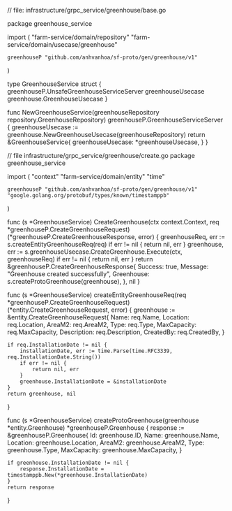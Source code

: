 // file: infrastructure/grpc_service/greenhouse/base.go

package greenhouse_service

import (
	"farm-service/domain/repository"
	"farm-service/domain/usecase/greenhouse"

	greenhouseP "github.com/anhvanhoa/sf-proto/gen/greenhouse/v1"
)

type GreenhouseService struct {
	greenhouseP.UnsafeGreenhouseServiceServer
	greenhouseUsecase greenhouse.GreenhouseUsecase
}

func NewGreenhouseService(greenhouseRepository repository.GreenhouseRepository) greenhouseP.GreenhouseServiceServer {
	greenhouseUsecase := greenhouse.NewGreenhouseUsecase(greenhouseRepository)
	return &GreenhouseService{
		greenhouseUsecase: *greenhouseUsecase,
	}
}

// file infrastructure/grpc_service/greenhouse/create.go
package greenhouse_service

import (
	"context"
	"farm-service/domain/entity"
	"time"

	greenhouseP "github.com/anhvanhoa/sf-proto/gen/greenhouse/v1"
	"google.golang.org/protobuf/types/known/timestamppb"
)

func (s *GreenhouseService) CreateGreenhouse(ctx context.Context, req *greenhouseP.CreateGreenhouseRequest) (*greenhouseP.CreateGreenhouseResponse, error) {
	greenhouseReq, err := s.createEntityGreenhouseReq(req)
	if err != nil {
		return nil, err
	}
	greenhouse, err := s.greenhouseUsecase.CreateGreenhouse.Execute(ctx, greenhouseReq)
	if err != nil {
		return nil, err
	}
	return &greenhouseP.CreateGreenhouseResponse{
		Success:    true,
		Message:    "Greenhouse created successfully",
		Greenhouse: s.createProtoGreenhouse(greenhouse),
	}, nil
}

func (s *GreenhouseService) createEntityGreenhouseReq(req *greenhouseP.CreateGreenhouseRequest) (*entity.CreateGreenhouseRequest, error) {
	greenhouse := &entity.CreateGreenhouseRequest{
		Name:        req.Name,
		Location:    req.Location,
		AreaM2:      req.AreaM2,
		Type:        req.Type,
		MaxCapacity: req.MaxCapacity,
		Description: req.Description,
		CreatedBy:   req.CreatedBy,
	}

	if req.InstallationDate != nil {
		installationDate, err := time.Parse(time.RFC3339, req.InstallationDate.String())
		if err != nil {
			return nil, err
		}
		greenhouse.InstallationDate = &installationDate
	}
	return greenhouse, nil
}

func (s *GreenhouseService) createProtoGreenhouse(greenhouse *entity.Greenhouse) *greenhouseP.Greenhouse {
	response := &greenhouseP.Greenhouse{
		Id:          greenhouse.ID,
		Name:        greenhouse.Name,
		Location:    greenhouse.Location,
		AreaM2:      greenhouse.AreaM2,
		Type:        greenhouse.Type,
		MaxCapacity: greenhouse.MaxCapacity,
	}

	if greenhouse.InstallationDate != nil {
		response.InstallationDate = timestamppb.New(*greenhouse.InstallationDate)
	}
	return response
}

